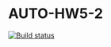 # AUTO-HW5-2
[![Build status](https://ci.appveyor.com/api/projects/status/gl7y8hpoy57l0eab/branch/main?svg=true)](https://ci.appveyor.com/project/Vitaliiyy/auto-hw5-2/branch/main)
